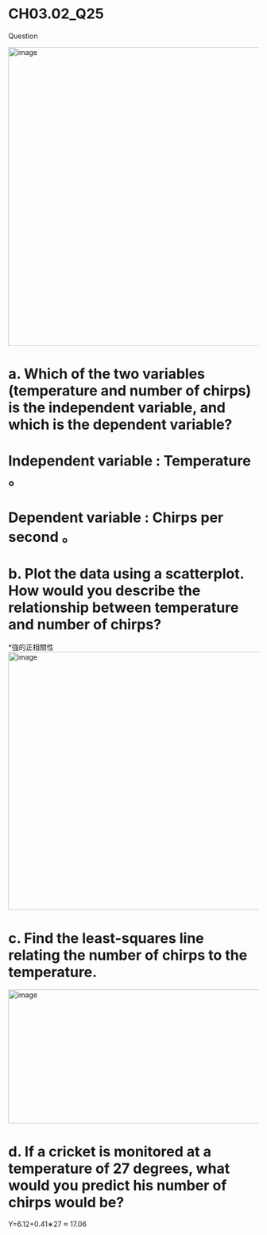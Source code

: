 # CH03.02_Q25
Question  

<img width="576" height="601" alt="image" src="https://github.com/user-attachments/assets/cf711cf2-02fc-4785-aa49-a75f693bd096" />

# a. Which of the two variables (temperature and number of chirps) is the independent variable, and which is the dependent variable?

# Independent variable : Temperature 。
# Dependent variable : Chirps per second 。

# b. Plot the data using a scatterplot. How would you describe the relationship between temperature and number of chirps?

*強的正相關性
<img width="754" height="519" alt="image" src="https://github.com/user-attachments/assets/f4fb86ae-00ac-491b-ae1d-4980f0863c26" />



# c. Find the least-squares line relating the number of chirps to the temperature.

<img width="532" height="269" alt="image" src="https://github.com/user-attachments/assets/a16cfb82-fceb-4aef-9e33-453b09339373" />





# d. If a cricket is monitored at a temperature of 27 degrees, what would you predict his number of chirps would be?

Y=6.12+0.41∗27
 ≈ 17.06
